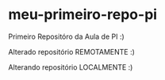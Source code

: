 # meu-primeiro-repo-pi
Primeiro Repositóro da Aula de PI :) 

Alterado repositório REMOTAMENTE :)

Alterando repositório LOCALMENTE :)